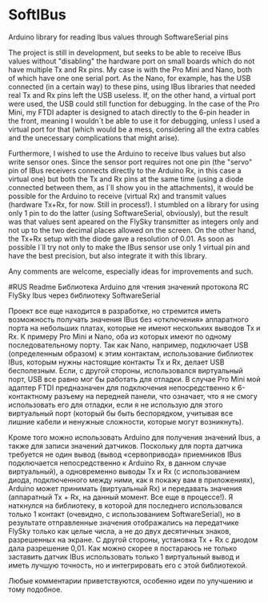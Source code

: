 # SoftIBus
Arduino library for reading Ibus values through SoftwareSerial pins

The project is still in development, but seeks to be able to receive IBus values without "disabling" the hardware port on small boards which do not have multiple Tx and Rx pins. My case is with the Pro Mini and Nano, both of which have one one serial port. As the Nano, for example, has the USB connected (in a certain way) to these pins, using IBus libraries that needed real Tx and Rx pins left the USB useless. If, on the other hand, a virtual port were used, the USB could still function for debugging. In the case of the Pro Mini, my FTDI adapter is designed to atach directly to the 6-pin header in the front, meaning I wouldn´t be able to use it for debugging, unless I used a virtual port for that (which would be a mess, considering all the extra cables and the unecessary complications that might arise).

Furthermore, I wished to use the Arduino to receive Ibus values but also write sensor ones. Since the sensor port requires not one pin (the "servo" pin of IBus receivers connects directly to the Arduino Rx, in this case a virtual one) but both the Tx and Rx pins at the same time (using a diode connected between them, as I´ll show you in the attachments), it would be possible for the Arduino to receive (virtual Rx) and transmit values (hardware Tx+Rx, for now. Still in process!). I stumbled on a library for using only 1 pin to do the latter (using SoftwareSerial, obviously), but the result was that values sent apeared on the FlySky transmitter as integers only and not up to the two decimal places allowed on the screen. On the other hand, the Tx+Rx setup with the diode gave a resolution of 0.01. As soon as possible I´ll try not only to make the IBus sensor use only 1 virtual pin and have the best precision, but also integrate it with this library.

Any comments are welcome, especially ideas for improvements and such.

#RUS Readme
Библиотека Arduino для чтения значений протокола RC FlySky Ibus через библиотеку SoftwareSerial

Проект все еще находится в разработке, но стремится иметь возможность получать значения IBus без «отключения» аппаратного порта на небольших платах, которые не имеют нескольких выводов Tx и Rx. К примеру Pro Mini и Nano, оба из которых имеют по одному последовательному порту. Так как Nano, например, подключает USB (определенным образом) к этим контактам, использование библиотек IBus, которым нужны настоящие контакты Tx и Rx, делает USB бесполезным. Если, с другой стороны, использовался виртуальный порт, USB все равно мог бы работать для отладки. В случае Pro Mini мой адаптер FTDI предназначен для подключения непосредственно к 6-контактному разъему на передней панели, что означает, что я не смогу использовать его для отладки, если я не использую для этого виртуальный порт (который бы быть беспорядком, учитывая все лишние кабели и ненужные сложности, которые могут возникнуть).

Кроме того можно использовать Arduino для получения значений Ibus, а также для записи значений датчиков. Поскольку для порта датчика требуется не один вывод (вывод «сервопривода» приемников IBus подключается непосредственно к Arduino Rx, в данном случае виртуальный), а одновременно выводы Tx и Rx (с использованием диода, подключенного между ними, как я покажу вам в приложениях), Arduino может принимать (виртуальный Rx) и передавать значения (аппаратный Tx + Rx, на данный момент. Все еще в процессе!). Я наткнулся на библиотеку, в которой для последнего использовался только 1 контакт (очевидно, с использованием SoftwareSerial), но в результате отправленные значения отображались на передатчике FlySky только как целые числа, а не до двух десятичных знаков, разрешенных на экране. С другой стороны, установка Tx + Rx с диодом дала разрешение 0,01. Как можно скорее я постараюсь не только заставить датчик IBus использовать только 1 виртуальный вывод и иметь лучшую точность, но и интегрировать его с этой библиотекой.

Любые комментарии приветствуются, особенно идеи по улучшению и тому подобное. 
